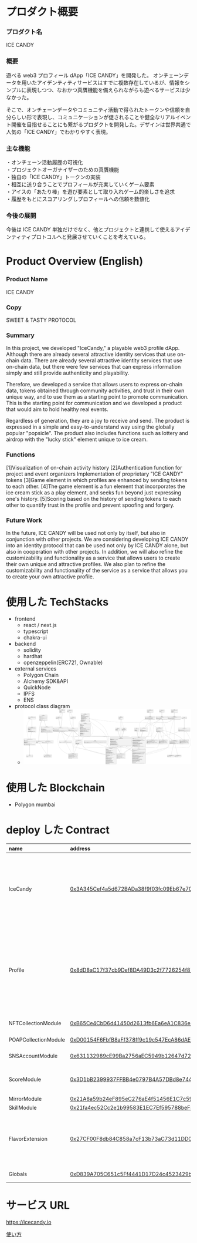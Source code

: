 # プロダクト概要

### プロダクト名

ICE CANDY

### 概要

遊べる web3 プロフィール dApp「ICE CANDY」を開発した。
オンチェーンデータを用いたアイデンティティサービスはすでに複数存在しているが、情報をシンプルに表現しつつ、なおかつ真贋機能を備えられながらも遊べるサービスは少なかった。

そこで、オンチェーンデータやコミュニティ活動で得られたトークンや信頼を自分らしい形で表現し、コミュニケーションが促されることや健全なリアルイベント開催を目指せることにも繋がるプロダクトを開発した。デザインは世界共通で人気の「ICE CANDY」でわかりやすく表現。

### 主な機能

・オンチェーン活動履歴の可視化  
・プロジェクトオーガナイザーのための真贋機能  
・独自の「ICE CANDY」トークンの実装  
・相互に送り合うことでプロフィールが充実していくゲーム要素  
・アイスの「あたり棒」を遊び要素として取り入れゲーム的楽しさを追求  
・履歴をもとにスコアリングしプロフィールへの信頼を数値化

### 今後の展開

今後は ICE CANDY 単独だけでなく、他とプロジェクトと連携して使えるアイデンティティプロトコルへと発展させていくことを考えている。

# Product Overview (English)

### Product Name

ICE CANDY

### Copy

SWEET & TASTY PROTOCOL

### Summary

In this project, we developed "IceCandy," a playable web3 profile dApp.
Although there are already several attractive identity services that use on-chain data. There are already several attractive identity services that use on-chain data, but there were few services that can express information simply and still provide authenticity and playability.

Therefore, we developed a service that allows users to express on-chain data, tokens obtained through community activities, and trust in their own unique way, and to use them as a starting point to promote communication.
This is the starting point for communication and we developed a product that would aim to hold healthy real events.

Regardless of generation, they are a joy to receive and send. The product is expressed in a simple and easy-to-understand way using the globally popular "popsicle". The product also includes functions such as lottery and airdrop with the "lucky stick" element unique to ice cream.

### Functions

[1]Visualization of on-chain activity history
[2]Authentication function for project and event organizers Implementation of proprietary "ICE CANDY" tokens
[3]Game element in which profiles are enhanced by sending tokens to each other.
[4]The game element is a fun element that incorporates the ice cream stick as a play element, and seeks fun beyond just expressing one's history.
[5]Scoring based on the history of sending tokens to each other to quantify trust in the profile and prevent spoofing and forgery.

### Future Work

In the future, ICE CANDY will be used not only by itself, but also in conjunction with other projects.
We are considering developing ICE CANDY into an identity protocol that can be used not only by ICE CANDY alone, but also in cooperation with other projects.
In addition, we will also refine the customizability and functionality as a service that allows users to create their own unique and attractive profiles.
We also plan to refine the customizability and functionality of the service as a service that allows you to create your own attractive profile.

# 使用した TechStacks

- frontend
  - react / next.js
  - typescript
  - chakra-ui
- backend
  - solidity
  - hardhat
  - openzeppelin(ERC721, Ownable)
- external services
  - Polygon Chain
  - Alchemy SDK&API
  - QuickNode
  - IPFS
  - ENS
- protocol class diagram
  - ![protocol class diagram](./protocol/classDiagram.svg)

# 使用した Blockchain

- Polygon mumbai

# deploy した Contract

| name                 | address                                                                                                                         | description                                                                                                                                                                                                                                                                                            |
| :------------------- | :------------------------------------------------------------------------------------------------------------------------------ | :----------------------------------------------------------------------------------------------------------------------------------------------------------------------------------------------------------------------------------------------------------------------------------------------------- |
| IceCandy             | [0x3A345Cef4a5d672BADa38f9f03fc09Eb67e70e39](https://mumbai.polygonscan.com/address/0x3A345Cef4a5d672BADa38f9f03fc09Eb67e70e39) | ERC721 IceCandy Token。send 関数を実行することでユーザー同士で IceCandy を送り合うことができる。IceCandy には not reveal,reveal,lucky,unlucky の 4 種類の token があり、IceCandy を送り合うことで token が変化する                                                                                     |
| Profile              | [0x8dD8aC17f37cb9Def8DA49D3c2f7726254f8772e](https://mumbai.polygonscan.com/address/0x8dD8aC17f37cb9Def8DA49D3c2f7726254f8772e) | ERC721 Profile Token。ユーザーの Profile 情報を NFT として表現することができる。ユーザーの情報を module として Profile に紐付けることによって Profile が充実していく。また、Profile Score によって extension が利用できるようになり、extension を使うことで自分らしい Profile を作成することができる。 |
| NFTCollectionModule  | [0xB65Ce4CbD6d41450d2613fb6Ea6eA1C836eBb455](https://mumbai.polygonscan.com/address/0xB65Ce4CbD6d41450d2613fb6Ea6eA1C836eBb455) | Profile に登録する NFT のコレクション                                                                                                                                                                                                                                                                  |
| POAPCollectionModule | [0xD00154F6FbfB8aFf378ff9c19c547EcA86dAE03b](https://mumbai.polygonscan.com/address/0xD00154F6FbfB8aFf378ff9c19c547EcA86dAE03b) | Profile に登録する POAP をのコレクション                                                                                                                                                                                                                                                               |
| SNSAccountModule     | [0x631132989cE99Ba2756aEC5949b12647d722Bc03](https://mumbai.polygonscan.com/address/0x631132989cE99Ba2756aEC5949b12647d722Bc03) | Profile に登録する SNS の Account                                                                                                                                                                                                                                                                      |
| ScoreModule          | [0x3D1bB2399937FFBB4e0797B4A57DBd8e744DCccD](https://mumbai.polygonscan.com/address/0x3D1bB2399937FFBB4e0797B4A57DBd8e744DCccD) | Profile のスコア。IceCandy を送り合うことでスコアが変化し、ユーザーの信頼として可視化される。                                                                                                                                                                                                          |
| MirrorModule         | [0x21A8a59b24eF895eC276aE4f51456E1C7c59fBab](https://mumbai.polygonscan.com/address/0x21A8a59b24eF895eC276aE4f51456E1C7c59fBab) | TBD                                                                                                                                                                                                                                                                                                    |
| SkillModule          | [0x21fa4ec52Cc2e1b99583E1EC7Ef595788beF5586](https://mumbai.polygonscan.com/address/0x21fa4ec52Cc2e1b99583E1EC7Ef595788beF5586) | Profile に登録するスキル                                                                                                                                                                                                                                                                               |
| FlavorExtension      | [0x27CF00F8db84C858a7cF13b73aC73d11DD03b73f](https://mumbai.polygonscan.com/address/0x27CF00F8db84C858a7cF13b73aC73d11DD03b73f) | 特定スコアを超えると付与される extension。IceCandy のように Profile にフレーバーをトッピングすることができ、よりオリジナリティのある Profile を作成することができる。                                                                                                                                  |
| Globals              | [0xD839A705C651c5Ff4441D17D24c4523429b90013](https://mumbai.polygonscan.com/address/0xD839A705C651c5Ff4441D17D24c4523429b90013) | 各コントラクトのアドレスを管理するコントラクト。                                                                                                                                                                                                                                                       |

# サービス URL

https://icecandy.io

[使い方](https://code4japan-community.notion.site/IceCandy-6a76fd525b434751929ee98b6c068c09)
